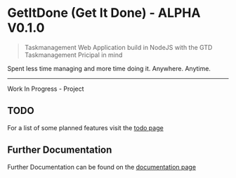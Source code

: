 # GetItDone (Get It Done) - ALPHA V0.1.0

> Taskmanagement Web Application build in NodeJS with the GTD Taskmanagement Pricipal in mind

Spent less time managing and more time doing it. Anywhere. Anytime.

---

Work In Progress - Project

## TODO

For a list of some planned features visit the [todo page](TODO.md)

## Further Documentation

Further Documentation can be found on the [documentation page](DOCUMENTATION.md)

